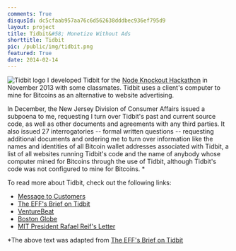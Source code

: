 ```yaml
---
comments: True
disqusId: dc5cfaab957aa76c6d562638dddbec936ef795d9
layout: project
title: Tidbit&#58; Monetize Without Ads
shorttitle: Tidbit
pic: /public/img/tidbit.png
featured: True
date: 2014-02-14
---
```


![Tidbit logo]({{site.baseurl}}{{page.pic}})
I developed Tidbit for the [Node Knockout Hackathon](//nodeknockout.com/) in
November 2013 with some classmates. Tidbit uses a client's computer to mine for
Bitcoins as an alternative to website advertising. 

In December, the New Jersey Division of Consumer Affairs issued a subpoena to
me, requesting I turn over Tidbit's past and current source code, as well as
other documents and agreements with any third parties. It also issued 27
interrogatories -- formal written questions -- requesting additional documents
and ordering me to turn over information like the names and identities of all
Bitcoin wallet addresses associated with Tidbit, a list of all websites running
Tidbit's code and the name of anybody whose computer mined for Bitcoins through
the use of Tidbit, although Tidbit's code was not configured to mine for
Bitcoins. *

To read more about Tidbit, check out the following links:

* [Message to Customers](//pastebin.com/AnPUyqh7)
* [The EFF's Brief on Tidbit](https://www.eff.org/deeplinks/2014/02/eff-challenges-new-jersey-subpoena-issued-mit-student-bitcoin-developers)
* [VentureBeat](http://venturebeat.com/2014/02/12/new-jersey-slaps-mit-bitcoin-hackers-with-subpoena-and-theyre-fighting-back/)
* [Boston Globe](http://www.bostonglobe.com/metro/2014/02/14/mit/9VBBq9pBQ1z9rsR9o9e9sI/story.html)
* [MIT President Rafael Reif's Letter](http://web.mit.edu/newsoffice/2014/letter-to-mit-community-regarding-support-of-students-behind-tidbit.html)

\*The above text was adapted from
[The EFF's Brief on Tidbit](https://www.eff.org/deeplinks/2014/02/eff-challenges-new-jersey-subpoena-issued-mit-student-bitcoin-developers)
